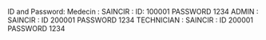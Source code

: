 ID and Password:
    Medecin :
        SAINCIR : ID: 100001 PASSWORD 1234
    ADMIN :
        SAINCIR : ID 200001 PASSWORD 1234
    TECHNICIAN :
        SAINCIR : ID 200001 PASSWORD 1234